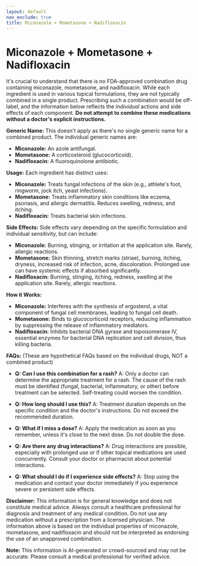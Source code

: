 ```yaml
---
layout: default
nav_exclude: true
title: Miconazole + Mometasone + Nadifloxacin
---
```


# Miconazole + Mometasone + Nadifloxacin

It's crucial to understand that there is no FDA-approved combination drug containing miconazole, mometasone, and nadifloxacin.  While each ingredient is used in various topical formulations, they are not typically combined in a single product. Prescribing such a combination would be off-label, and the information below reflects the *individual* actions and side effects of each component.  **Do not attempt to combine these medications without a doctor's explicit instructions.**

**Generic Name:** This doesn't apply as there's no single generic name for a combined product.  The individual generic names are:

* **Miconazole:** An azole antifungal.
* **Mometasone:** A corticosteroid (glucocorticoid).
* **Nadifloxacin:** A fluoroquinolone antibiotic.


**Usage:**  Each ingredient has distinct uses:

* **Miconazole:** Treats fungal infections of the skin (e.g., athlete's foot, ringworm, jock itch, yeast infections).
* **Mometasone:** Treats inflammatory skin conditions like eczema, psoriasis, and allergic dermatitis.  Reduces swelling, redness, and itching.
* **Nadifloxacin:** Treats bacterial skin infections.


**Side Effects:** Side effects vary depending on the specific formulation and individual sensitivity, but can include:

* **Miconazole:** Burning, stinging, or irritation at the application site. Rarely, allergic reactions.
* **Mometasone:** Skin thinning, stretch marks (striae), burning, itching, dryness, increased risk of infection, acne, discoloration.  Prolonged use can have systemic effects if absorbed significantly.
* **Nadifloxacin:** Burning, stinging, itching, redness, swelling at the application site.  Rarely, allergic reactions.


**How it Works:**

* **Miconazole:** Interferes with the synthesis of ergosterol, a vital component of fungal cell membranes, leading to fungal cell death.
* **Mometasone:** Binds to glucocorticoid receptors, reducing inflammation by suppressing the release of inflammatory mediators.
* **Nadifloxacin:** Inhibits bacterial DNA gyrase and topoisomerase IV, essential enzymes for bacterial DNA replication and cell division, thus killing bacteria.


**FAQs:** (These are hypothetical FAQs based on the individual drugs, NOT a combined product)


* **Q: Can I use this combination for a rash?** A:  Only a doctor can determine the appropriate treatment for a rash. The cause of the rash must be identified (fungal, bacterial, inflammatory, or other) before treatment can be selected. Self-treating could worsen the condition.

* **Q: How long should I use this?** A: Treatment duration depends on the specific condition and the doctor's instructions.  Do not exceed the recommended duration.

* **Q: What if I miss a dose?** A:  Apply the medication as soon as you remember, unless it's close to the next dose. Do not double the dose.

* **Q: Are there any drug interactions?** A:  Drug interactions are possible, especially with prolonged use or if other topical medications are used concurrently. Consult your doctor or pharmacist about potential interactions.

* **Q: What should I do if I experience side effects?** A: Stop using the medication and contact your doctor immediately if you experience severe or persistent side effects.


**Disclaimer:** This information is for general knowledge and does not constitute medical advice.  Always consult a healthcare professional for diagnosis and treatment of any medical condition.  Do not use any medication without a prescription from a licensed physician.  The information above is based on the individual properties of miconazole, mometasone, and nadifloxacin and should not be interpreted as endorsing the use of an unapproved combination.


**Note:** This information is AI-generated or crowd-sourced and may not be accurate. Please consult a medical professional for verified advice.
